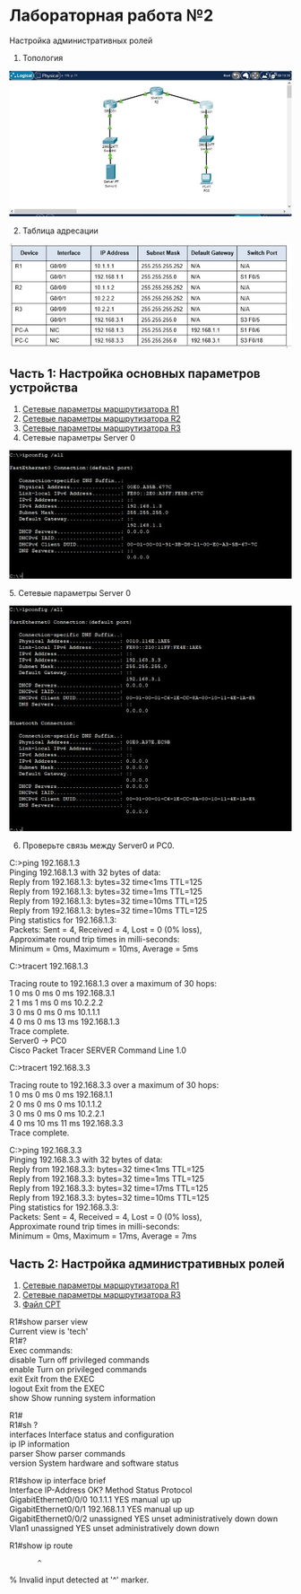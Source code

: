 # Лабораторная работа №2
 Настройка административных ролей
 
1.	Топология

![alt-текст][Топология]

[Топология]:https://github.com/b00mmer/lab2/blob/main/%D0%A2%D0%BE%D0%BF%D0%BE%D0%BB%D0%BE%D0%B3%D0%B8%D1%8F.JPG "Топология"

2. Таблица адресации

![alt-текст][Таблица]

[Таблица]:https://github.com/b00mmer/lab2/blob/main/%D0%A2%D0%B0%D0%B1%D0%BB%D0%B8%D1%86%D0%B0%20%D0%B0%D0%B4%D1%80%D0%B5%D1%81%D0%B0%D1%86%D0%B8%D0%B8.JPG "Таблица адресации"

## Часть 1: Настройка основных параметров устройства

1. [Сетевые параметры маршрутизатора R1](https://github.com/b00mmer/lab2/blob/main/R1_running-config.txt)
2. [Сетевые параметры маршрутизатора R2](https://github.com/b00mmer/lab2/blob/main/R2_running-config.txt)
3. [Сетевые параметры маршрутизатора R3](https://github.com/b00mmer/lab2/blob/main/R3_running-config.txt)
4. Сетевые параметры Server 0

![alt-текст][Server0]

[Server0]:https://github.com/b00mmer/lab2/blob/main/Server0.JPG "Сетевые параметры Server 0"
5. Сетевые параметры Server 0

![alt-текст][PC0]

[PC0]:https://github.com/b00mmer/lab2/blob/main/PC-0.JPG "Сетевые параметры PC0"

6.  Проверьте связь между Server0 и PC0.

C:\>ping 192.168.1.3  
Pinging 192.168.1.3 with 32 bytes of data:  
Reply from 192.168.1.3: bytes=32 time<1ms TTL=125  
Reply from 192.168.1.3: bytes=32 time=1ms TTL=125  
Reply from 192.168.1.3: bytes=32 time=10ms TTL=125  
Reply from 192.168.1.3: bytes=32 time=10ms TTL=125  
Ping statistics for 192.168.1.3:  
Packets: Sent = 4, Received = 4, Lost = 0 (0% loss),  
Approximate round trip times in milli-seconds:  
Minimum = 0ms, Maximum = 10ms, Average = 5ms  

C:\>tracert 192.168.1.3  

Tracing route to 192.168.1.3 over a maximum of 30 hops:   
  1   0 ms      0 ms      0 ms      192.168.3.1  
  2   1 ms      1 ms      0 ms      10.2.2.2    
  3   0 ms      0 ms      0 ms      10.1.1.1    
  4   0 ms      0 ms      13 ms     192.168.1.3  
Trace complete.  
 Server0 -> PC0  
Cisco Packet Tracer SERVER Command Line 1.0  

C:\>tracert 192.168.3.3  

Tracing route to 192.168.3.3 over a maximum of 30 hops:   
  1   0 ms      0 ms      0 ms      192.168.1.1  
  2   0 ms      0 ms      0 ms      10.1.1.2  
  3   0 ms      0 ms      0 ms      10.2.2.1  
  4   0 ms      10 ms     11 ms     192.168.3.3  
Trace complete.  

C:\>ping 192.168.3.3  
Pinging 192.168.3.3 with 32 bytes of data:  
Reply from 192.168.3.3: bytes=32 time<1ms TTL=125  
Reply from 192.168.3.3: bytes=32 time=1ms TTL=125  
Reply from 192.168.3.3: bytes=32 time=17ms TTL=125  
Reply from 192.168.3.3: bytes=32 time=10ms TTL=125  
Ping statistics for 192.168.3.3:  
Packets: Sent = 4, Received = 4, Lost = 0 (0% loss),  
Approximate round trip times in milli-seconds:  
Minimum = 0ms, Maximum = 17ms, Average = 7ms 


## Часть 2: Настройка административных ролей

1. [Сетевые параметры маршрутизатора R1](https://github.com/b00mmer/lab2/blob/main/R1_running-config_1.txt)
2. [Сетевые параметры маршрутизатора R3](https://github.com/b00mmer/lab2/blob/main/R3_running-config_1.txt)
3. [Файл CPT](https://github.com/b00mmer/lab2/blob/main/lab2_v1.pkt)


R1#show parser view  
Current view is 'tech'  
R1#?  
Exec commands:  
  disable     Turn off privileged commands  
  enable      Turn on privileged commands  
  exit        Exit from the EXEC  
  logout      Exit from the EXEC  
  show        Show running system information  
  
 R1#  
 R1#sh ?  
  interfaces         Interface status and configuration  
  ip                 IP information  
  parser             Show parser commands  
  version            System hardware and software status  

 R1#show ip interface brief   
    Interface              IP-Address      OK? Method Status                Protocol  
    GigabitEthernet0/0/0   10.1.1.1        YES manual up                    up   
    GigabitEthernet0/0/1   192.168.1.1     YES manual up                    up   
    GigabitEthernet0/0/2   unassigned      YES unset  administratively down down   
    Vlan1                  unassigned      YES unset  administratively down down  

R1#show ip route 

           ^
	   
% Invalid input detected at '^' marker.





